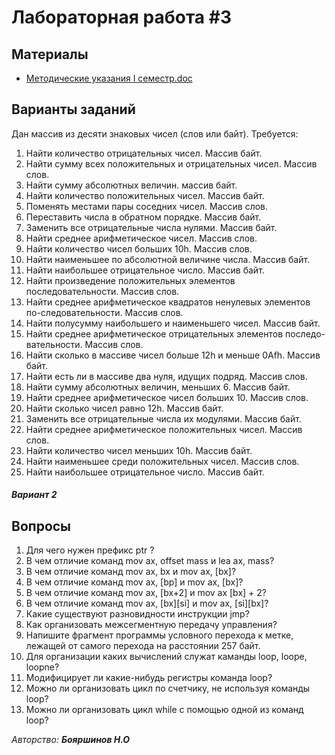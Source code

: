 # Лабораторная работа #3

## Материалы

* [Методические указания I семестр.doc](../%D0%9C%D0%B5%D1%82%D0%BE%D0%B4%D0%B8%D1%87%D0%B5%D1%81%D0%BA%D0%B8%D0%B5%20%D1%83%D0%BA%D0%B0%D0%B7%D0%B0%D0%BD%D0%B8%D1%8F%20I%20%D1%81%D0%B5%D0%BC%D0%B5%D1%81%D1%82%D1%80.doc)

## Варианты заданий
Дан массив из десяти знаковых чисел (слов или байт). Требуется:

1.	Найти количество отрицательных чисел. Массив байт.
2.	Найти сумму всех положительных и отрицательных чисел. Массив слов. 
3.	Найти сумму абсолютных величин. массив байт.
4.	Найти количество положительных чисел. Массив байт.
5.	Поменять местами пары соседних чисел. Массив слов.
6.	Переставить числа в обратном порядке. Массив байт.
7.	Заменить все отрицательные числа нулями. Массив байт.
8.	Найти среднее арифметическое чисел. Массив слов.
9.	Найти количество чисел больших 10h. Массив слов.
10.	Найти наименьшее по абсолютной величине числа. Массив байт.
11.	Найти наибольшее отрицательное число. Массив байт.
12.	Найти произведение положительных элементов последовательности. Массив слов.
13.	Найти среднее арифметическое квадратов ненулевых элементов по-следовательности. Массив слов.
14.	Найти полусумму наибольшего и наименьшего чисел. Массив байт.
15.	Найти среднее арифметическое отрицательных элементов последо-вательности. Массив слов.
16.	Найти сколько в массиве чисел больше 12h и меньше 0Afh. Массив байт.
17.	Найти есть ли в массиве два нуля, идущих подряд. Массив слов.
18.	Найти сумму абсолютных величин, меньших 6. Массив байт.
19.	Найти среднее арифметическое чисел больших 10. Массив слов.
20.	Найти сколько чисел равно 12h. Массив байт.
21.	Заменить все отрицательные числа их модулями. Массив байт.
22.	Найти среднее арифметическое положительных чисел. Массив слов.
23.	Найти количество чисел меньших 10h. Массив байт.
24.	Найти наименьшее среди положительных чисел. Массив слов.
25.	Найти наибольшее отрицательное число. Массив байт.

##### Вариант 2


## Вопросы

1.	Для чего нужен префикс ptr ?
2.	В чем отличие команд mov ax, offset mass и lea ax, mass?
3.	В чем отличие команд mov ax, bx и mov ax, [bx]?
4.	В чем отличие команд mov ax, [bp] и mov ax, [bx]?
5.	В чем отличие команд mov ax, [bx+2] и mov ax [bx] + 2?
6.	В чем отличие команд mov ax, [bx][si] и mov ax, [si][bx]?
7.	Какие существуют разновидности инструкции jmp?
8.	Как организовать межсегментную передачу управления?
9.	Напишите фрагмент программы условного перехода к метке, лежащей от самого перехода на расстоянии 257 байт.
10.	Для организации каких вычислений служат каманды loop, loope, loopne?
11.	Модифицирует ли какие-нибудь регистры команда loop?
12.	Можно ли организовать цикл по счетчику, не используя команды loop? 
13.	Можно ли организовать цикл while с помощью одной из команд loop? 

*Авторство: **Бояршинов Н.О***
